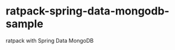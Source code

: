 ratpack-spring-data-mongodb-sample
==================================

ratpack with Spring Data MongoDB
